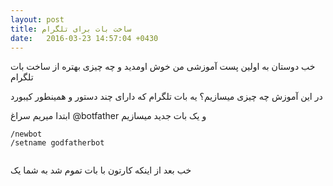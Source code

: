 ```yaml
---
layout: post
title: ساخت بات برای تلگرام
date:   2016-03-23 14:57:04 +0430
---
```

خب دوستان به اولین پست آموزشی من خوش اومدید و چه چیزی بهتره از ساخت بات تلگرام

در این آموزش چه چیزی میسازیم؟
یه بات تلگرام که دارای چند دستور و همینطور کیبورد

ابتدا میریم سراغ @botfather
و یک بات جدید میسازیم

````code
/newbot
/setname godfatherbot


````

خب بعد از اینکه کارتون با بات تموم شد به شما یک 